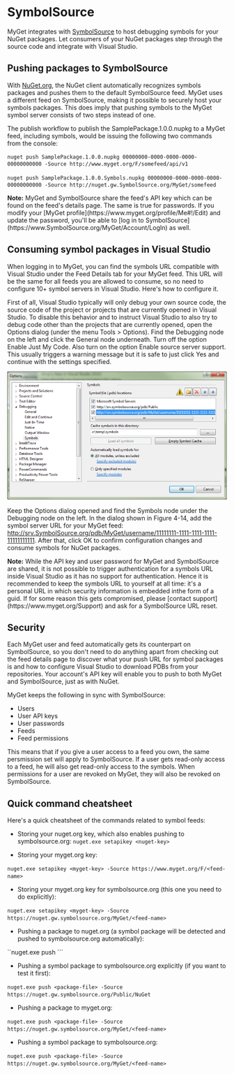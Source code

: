 # SymbolSource

MyGet integrates with [SymbolSource](http//www.SymbolSource.org) to host debugging symbols for your NuGet packages. Let consumers of your NuGet packages step through the source code and integrate with Visual Studio. 

## Pushing packages to SymbolSource

With [NuGet.org](http://www.nuget.org), the NuGet client automatically recognizes symbols packages and pushes them to the default SymbolSource feed. MyGet uses a different feed on SymbolSource, making it possible to securely host your symbols packages. This does imply that pushing symbols to the MyGet symbol server consists of two steps instead of one.

The publish workflow to publish the SamplePackage.1.0.0.nupkg to a MyGet feed, including symbols, would be issuing the following two commands from the console:

```
nuget push SamplePackage.1.0.0.nupkg 00000000-0000-0000-0000-00000000000 -Source http://www.myget.org/F/somefeed/api/v1

nuget push SamplePackage.1.0.0.Symbols.nupkg 00000000-0000-0000-0000-00000000000 -Source http://nuget.gw.SymbolSource.org/MyGet/somefeed
```

<p class="info">
    <strong>Note:</strong> MyGet and SymbolSource share the feed's API key which can be found on the feed's details page. The same is true for passwords. If you modify your [MyGet profile](https://www.myget.org/profile/Me#!/Edit) and update the password, you'll be able to [log in to SymbolSource](https://www.SymbolSource.org/MyGet/Account/LogIn) as well.
</p>

## Consuming symbol packages in Visual Studio

When logging in to MyGet, you can find the symbols URL compatible with Visual Studio under the Feed Details tab for your MyGet feed. This URL will be the same for all feeds you are allowed to consume, so no need to configure 10+ symbol servers in Visual Studio. Here's how to configure it.

First of all, Visual Studio typically will only debug your own source code, the source code of the project or projects that are currently opened in Visual Studio. To disable this behavior and to instruct Visual Studio to also try to debug code other than the projects that are currently opened, open the Options dialog (under the menu Tools > Options). Find the Debugging node on the left and click the General node underneath. Turn off the option Enable Just My Code. Also turn on the option Enable source server support. This usually triggers a warning message but it is safe to just click Yes and continue with the settings specified.

![Visual Studio symbol server settings](Images/debug-options.png)

Keep the Options dialog opened and find the Symbols node under the Debugging node on the left. In the dialog shown in Figure 4-14, add the symbol server URL for your MyGet feed: http://srv.SymbolSource.org/pdb/MyGet/username/11111111-1111-1111-1111-11111111111. After that, click OK to confirm configuration changes and consume symbols for NuGet packages.

<p class="info">
    <strong>Note:</strong> While the API key and user password for MyGet and SymbolSource are shared, it is not possible to trigger authentication for a symbols URL inside Visual Studio as it has no support for authentication. Hence it is recommended to keep the symbols URL to yourself at all time: it's a personal URL in which security information is embedded inthe form of a guid. If for some reason this gets compromised, please [contact support](https://www.myget.org/Support) and ask for a SymbolSource URL reset.
</p>

## Security

Each MyGet user and feed automatically gets its counterpart on SymbolSource, so you don't need to do anything apart from checking out the feed details page to discover what your push URL for symbol packages is and how to configure Visual Studio to download PDBs from your repositories. Your account's API key will enable you to push to both MyGet and SymbolSource, just as with NuGet.

MyGet keeps the following in sync with SymbolSource:

* Users
* User API keys
* User passwords
* Feeds
* Feed permissions

This means that if you give a user access to a feed you own, the same persmission set will apply to SymbolSource. If a user gets read-only access to a feed, he will also get read-only access to the symbols. When permissions for a user are revoked on MyGet, they will also be revoked on SymbolSource.

## Quick command cheatsheet

Here's a quick cheatsheet of the commands related to symbol feeds:

* Storing your nuget.org key, which also enables pushing to symbolsource.org:
```nuget.exe setapikey <nuget-key>```

* Storing your myget.org key:

```nuget.exe setapikey <myget-key> -Source https://www.myget.org/F/<feed-name>```

* Storing your myget.org key for symbolsource.org (this one you need to do explicitly):

```nuget.exe setapikey <myget-key> -Source https://nuget.gw.symbolsource.org/MyGet/<feed-name>```

* Pushing a package to nuget.org (a symbol package will be detected and pushed to symbolsource.org automatically):

``nuget.exe push <package-file>```

* Pushing a symbol package to symbolsource.org explicitly (if you want to test it first):

```nuget.exe push <package-file> -Source https://nuget.gw.symbolsource.org/Public/NuGet```

* Pushing a package to myget.org:

```nuget.exe push <package-file> -Source https://nuget.gw.symbolsource.org/MyGet/<feed-name>```

* Pushing a symbol package to symbolsource.org:

```nuget.exe push <package-file> -Source https://nuget.gw.symbolsource.org/MyGet/<feed-name>```